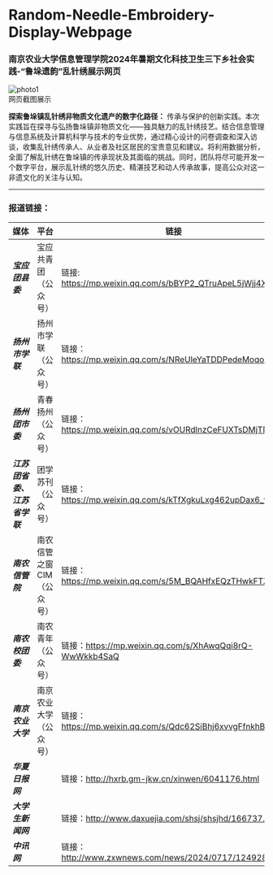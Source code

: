 # Random-Needle-Embroidery-Display-Webpage
### 南京农业大学信息管理学院2024年暑期文化科技卫生三下乡社会实践-“鲁垛遗韵”乱针绣展示网页  

![photo1](https://github.com/user-attachments/assets/39897d26-d2ab-4c19-9597-2fefa9707bdf)  
网页截图展示

**探索鲁垛镇乱针绣非物质文化遗产的数字化路径：**
传承与保护的创新实践。本次实践旨在探寻与弘扬鲁垛镇非物质文化——独具魅力的乱针绣技艺。结合信息管理与信息系统及计算机科学与技术的专业优势，通过精心设计的问卷调查和深入访谈，收集乱针绣传承人、从业者及社区居民的宝贵意见和建议。将利用数据分析，全面了解乱针绣在鲁垛镇的传承现状及其面临的挑战。同时，团队将尽可能开发一个数字平台，展示乱针绣的悠久历史、精湛技艺和动人传承故事，提高公众对这一非遗文化的关注与认知。

---
### 报道链接：
|媒体|平台|链接|
|---|---|---|
|***宝应团县委***|宝应共青团（公众号）|链接: https://mp.weixin.qq.com/s/bBYP2_QTruApeL5jWjj4XA  |
|***扬州市学联***|扬州市学联（公众号）|链接：https://mp.weixin.qq.com/s/NReUleYaTDDPedeMoqo1tA  |
|***扬州团市委***|青春扬州（公众号）|链接：https://mp.weixin.qq.com/s/vOURdlnzCeFUXTsDMjTM4A  |
|***江苏团省委、江苏省学联***|团学苏刊（公众号）|链接：https://mp.weixin.qq.com/s/kTfXgkuLxg462upDax6_wA  |
|***南农信管院***|南农信管之窗CIM（公众号）|链接：https://mp.weixin.qq.com/s/5M_BQAHfxEQzTHwkFTZH_A  |
|***南农校团委***|南农青年（公众号）|链接：https://mp.weixin.qq.com/s/XhAwqQqi8rQ-WwWkkb4SaQ  |
|***南京农业大学***|南京农业大学（公众号）|链接：https://mp.weixin.qq.com/s/Qdc62SiBhj6xvvgFfnkhBA  |
|***华夏日报网*** ||链接：http://hxrb.gm-jkw.cn/xinwen/6041176.html  |
|***大学生新闻网*** ||链接：http://www.daxuejia.com/shsj/shsjhd/166737.html  |
|***中讯网*** ||链接：http://www.zxwnews.com/news/2024/0717/124928.html  |
